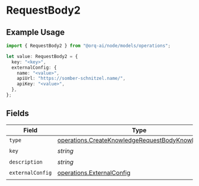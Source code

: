# RequestBody2

## Example Usage

```typescript
import { RequestBody2 } from "@orq-ai/node/models/operations";

let value: RequestBody2 = {
  key: "<key>",
  externalConfig: {
    name: "<value>",
    apiUrl: "https://somber-schnitzel.name/",
    apiKey: "<value>",
  },
};
```

## Fields

| Field                                                                                                                    | Type                                                                                                                     | Required                                                                                                                 | Description                                                                                                              |
| ------------------------------------------------------------------------------------------------------------------------ | ------------------------------------------------------------------------------------------------------------------------ | ------------------------------------------------------------------------------------------------------------------------ | ------------------------------------------------------------------------------------------------------------------------ |
| `type`                                                                                                                   | [operations.CreateKnowledgeRequestBodyKnowledgeType](../../models/operations/createknowledgerequestbodyknowledgetype.md) | :heavy_minus_sign:                                                                                                       | N/A                                                                                                                      |
| `key`                                                                                                                    | *string*                                                                                                                 | :heavy_check_mark:                                                                                                       | N/A                                                                                                                      |
| `description`                                                                                                            | *string*                                                                                                                 | :heavy_minus_sign:                                                                                                       | N/A                                                                                                                      |
| `externalConfig`                                                                                                         | [operations.ExternalConfig](../../models/operations/externalconfig.md)                                                   | :heavy_check_mark:                                                                                                       | N/A                                                                                                                      |